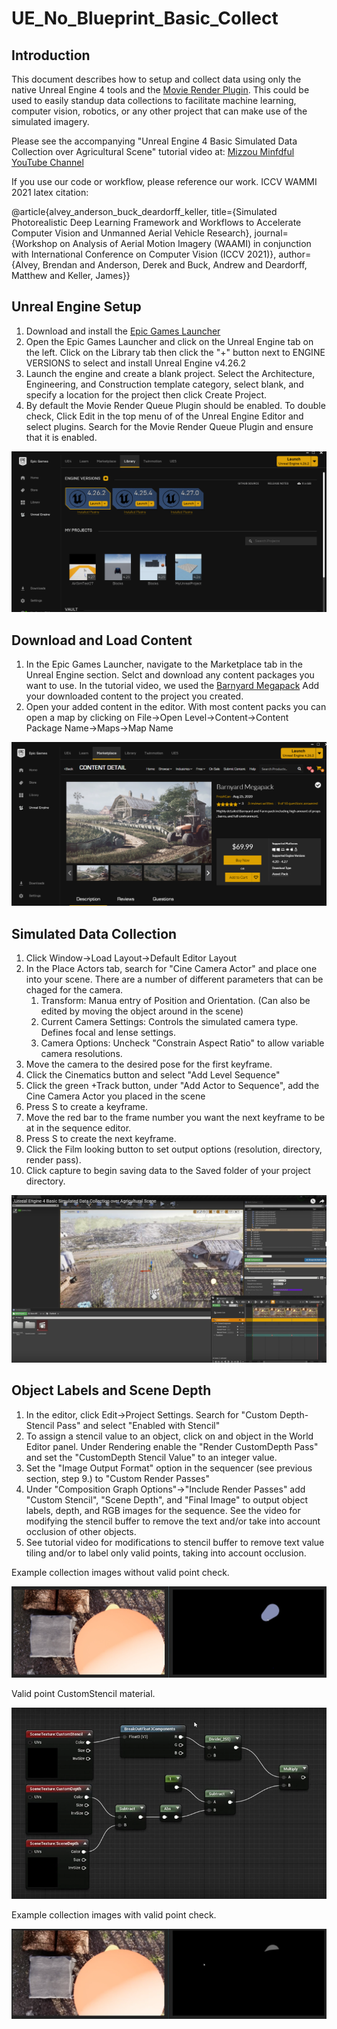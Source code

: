 # UE_No_Blueprint_Basic_Collect

## Introduction

This document describes how to setup and collect data using only the native Unreal Engine 4 tools and the [Movie Render Plugin](https://docs.unrealengine.com/4.26/en-US/AnimatingObjects/Sequencer/Workflow/RenderAndExport/HighQualityMediaExport/). This could be used to easily standup data collections to facilitate machine learning, computer vision, robotics, or any other project that can make use of the simulated imagery. 

Please see the accompanying "Unreal Engine 4 Basic Simulated Data Collection over Agricultural Scene" tutorial video at: [Mizzou Minfdful YouTube Channel](https://bit.ly/MizzouINDFUL)

If you use our code or workflow, please reference our work. ICCV WAMMI 2021 latex citation: 

@article{alvey_anderson_buck_deardorff_keller, title={Simulated Photorealistic Deep Learning Framework and Workflows to Accelerate Computer Vision and Unmanned Aerial Vehicle Research}, journal={Workshop on Analysis of Aerial Motion Imagery (WAAMI) in conjunction with International Conference on Computer Vision (ICCV 2021)}, author={Alvey, Brendan and Anderson, Derek and Buck, Andrew and Deardorff, Matthew and Keller, James}}

## Unreal Engine Setup

1. Download and install the [Epic Games Launcher](https://www.epicgames.com/store/en-US/download)
2. Open the Epic Games Launcher and click on the Unreal Engine tab on the left. Click on the Library tab then click the "+" button next to ENGINE VERSIONS to select and install Unreal Engine v4.26.2
3. Launch the engine and create a blank project. Select the Architecture, Engineering, and Construction template category, select blank, and specify a location for the project then click Create Project. 
4. By default the Movie Render Queue Plugin should be enabled. To double check, Click Edit in the top menu of of the Unreal Engine Editor and select plugins. Search for the Movie Render Queue Plugin and ensure that it is enabled. 

![Epic Games Launcher](images/epic_launcher.PNG)

## Download and Load Content

1. In the Epic Games Launcher, navigate to the Marketplace tab in the Unreal Engine section. Selct and download any content packages you want to use. In the tutorial video, we used the [Barnyard Megapack](https://www.unrealengine.com/marketplace/en-US/product/barnyard-mega-pack) Add your downloaded content to the project you created.
2. Open your added content in the editor. With most content packs you can open a map by clicking on File->Open Level->Content->Content Package Name->Maps->Map Name

![Epic Games Marketplace - Barnyard Megascan Pack](images/marketplace_ss.PNG)

## Simulated Data Collection

1. Click Window->Load Layout->Default Editor Layout 
2. In the Place Actors tab, search for "Cine Camera Actor" and place one into your scene. There are a number of different parameters that can be chaged for the camera. 
    1. Transform:  Manua entry of Position and Orientation. (Can also be edited by moving the object around in the scene)
    2. Current Camera Settings: Controls the simulated camera type. Defines focal and lense settings. 
    3. Camera Options: Uncheck "Constrain Aspect Ratio" to allow variable camera resolutions. 
3. Move the camera to the desired pose for the first keyframe. 
4. Click the Cinematics button and select "Add Level Sequence"
5. Click the green +Track button, under "Add Actor to Sequence", add the Cine Camera Actor you placed in the scene
6. Press S to create a keyframe.
7. Move the red bar to the frame number you want the next keyframe to be at in the sequence editor.
8. Press S to create the next keyframe. 
9. Click the Film looking button to set output options (resolution, directory, render pass).
10. Click capture to begin saving data to the Saved folder of your project directory. 

![Screenshot from tutorial video of simulated data collection](images/barnyard_ss.PNG)

## Object Labels and Scene Depth 

1. In the editor, click Edit->Project Settings. Search for "Custom Depth-Stencil Pass" and select "Enabled with Stencil"
2. To assign a stencil value to an object, click on and object in the World Editor panel. Under Rendering enable the "Render CustomDepth Pass" and set the "CustomDepth Stencil Value" to an integer value. 
3. Set the "Image Output Format" option in the sequencer (see previous section, step 9.) to "Custom Render Passes"
4. Under "Composition Graph Options"->"Include Render Passes" add "Custom Stencil", "Scene Depth", and "Final Image" to output object labels, depth, and RGB images for the sequence. See the video for modifying the stencil buffer to remove the text and/or take into account occlusion of other objects. 
5. See tutorial video for modifications to stencil buffer to remove text value tiling and/or to label only valid points, taking into account occlusion.  

Example collection images without valid point check.

![Example collection images without valid point check.](images/no_occlusion.PNG)

Valid point CustomStencil material.

![Valid point CustomStencil material.](images/valid_point_shader.PNG)

Example collection images with valid point check.

![Example collection images with valid point check.](images/occlusion.PNG)
